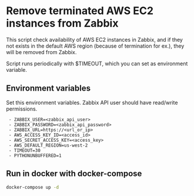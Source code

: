 # Remove terminated AWS EC2 instances from Zabbix

This script check availability of AWS EC2 instances in Zabbix, and if they not exists in the default AWS region (because of termination for ex.), they will be removed from Zabbix.

Script runs periodically with $TIMEOUT, which you can set as environment variable.

## Environment variables

Set this environment variables. Zabbix API user should have read/write permissions.

     - ZABBIX_USER=<zabbix_api_user>
     - ZABBIX_PASSWORD=<zabbix_api_password>
     - ZABBIX_URL=https://<url_or_ip>
     - AWS_ACCESS_KEY_ID=<access_id>
     - AWS_SECRET_ACCESS_KEY=<access_key>
     - AWS_DEFAULT_REGION=us-west-2
     - TIMEOUT=30
     - PYTHONUNBUFFERED=1

## Run in docker with docker-compose

```sh
docker-compose up -d
```

